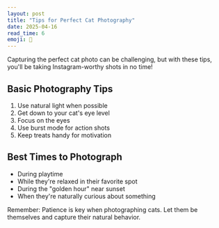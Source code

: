 ```yaml
---
layout: post
title: "Tips for Perfect Cat Photography"
date: 2025-04-16
read_time: 6
emoji: 📸
---
```


Capturing the perfect cat photo can be challenging, but with these tips, you'll be taking Instagram-worthy shots in no time!

## Basic Photography Tips

1. Use natural light when possible
2. Get down to your cat's eye level
3. Focus on the eyes
4. Use burst mode for action shots
5. Keep treats handy for motivation

## Best Times to Photograph

- During playtime
- While they're relaxed in their favorite spot
- During the "golden hour" near sunset
- When they're naturally curious about something

Remember: Patience is key when photographing cats. Let them be themselves and capture their natural behavior.